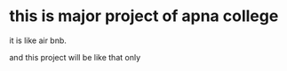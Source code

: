 # this is major project of apna college

it is like air bnb.

and this project will be like that only
